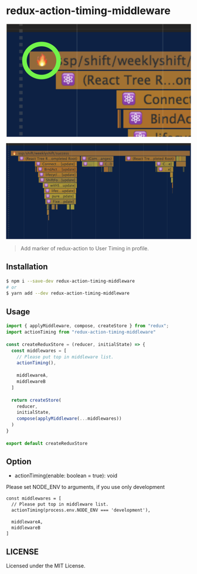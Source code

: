 # redux-action-timing-middleware

![](./.github/demo1.png)

![](./.github/demo2.png)

> Add marker of redux-action to User Timing in profile.

Installation
---

```bash
$ npm i --save-dev redux-action-timing-middleware
# or
$ yarn add --dev redux-action-timing-middleware
```

Usage
---

```javascript
import { applyMiddleware, compose, createStore } from "redux";
import actionTiming from "redux-action-timing-middleware"

const createReduxStore = (reducer, initialState) => {
  const middlewares = [
    // Please put top in middleware list.
    actionTiming(),

    middlewareA,
    middlewareB
  ]

  return createStore(
    reducer,
    initialState,
    compose(applyMiddleware(...middlewares))
  )
}

export default createReduxStore
```

Option
---

- actionTiming(enable: boolean = true): void

Please set NODE_ENV to arguments, if you use only development

```
const middlewares = [
  // Please put top in middleware list.
  actionTiming(process.env.NODE_ENV === 'development'),

  middlewareA,
  middlewareB
]
```


LICENSE
---

Licensed under the MIT License.
